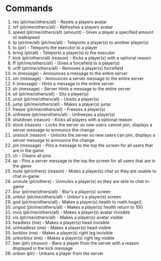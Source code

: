 # Commands
1. res (plr/me/others/all) - Resets a players avatar
2. ref (plr/me/others/all) - Refreshes a players avatar
3. speed (plr/me/others/all) (amount) - Gives a player a specified amount of walkspeed
4. tp (plr/me/all) (plr/me/all) - Teleports a player(s) to another player(s)
5. to (plr) - Teleports the executor to a player
6. bring (plr/all) - Teleports a player(s) to the executor
7. kick (plr/others/all) (reason) - Kicks a player(s) with a optional reason
8. ff (plr/me/others/all) - Gives a forcefield to a player(s)
9. unff (plr/me/others/all) - Removes a player(s) forcefield
10. m (message) - Announces a message to the entire server
11. sm (message) - Announces a server message to the entire server
12. h (message) - Hints a message to the entire server
13. sh (message) - Server Hints a message to the entire server
14. sit (plr/me/others/all) - Sits a player(s)
15. unsit (plr/me/others/all) - Unsits a player(s)
16. jump (plr/me/others/all) - Makes a player(s) jump
17. freeze (plr/me/others/all) - Freezes a player(s)
18. unfreeze (plr/me/others/all) - Unfreezes a player(s)
19. shutdown (reason) - Kicks all players with a optional reason
20. slock (reason) - Locks the server so new users cannot join, displays a server message to announce the change
21. unslock (reason) - Unlocks the server so new users can join, displays a server message to announce the change
22. pin (message) - Pins a message to the top the screen for all users that are in the game
23. clr - Cleans all pins
24. sp - Pins a server message to the top the screen for all users that are in the game
25. mute (plr/others) (reason) - Mutes a player(s) chat so they are unable to chat in-game
26. unmute (plr/others) - Unmutes a player(s) so they are able to chat in-game
27. blur (plr/me/others/all) - Blur's a player(s) screen
28. unblur (plr/me/others/all) - Unblur's a player(s) screen
29. god (plr/me/others/all) - Makes a player(s) health to math.huge()
30. ungod (plr/me/others/all) - Makes a player(s) health return to 100
31. invis (plr/me/others/all) - Makes a player(s) avatar invisible
32. vis (plr/me/others/all) - Makes a player(s) avatar visible
33. headless (me) - Makes a player(s) head invisible
34. unheadless (me) - Makes a player(s) head visible
35. korblox (me) - Makes a player(s) right leg invisible
36. unkorblox (me) - Makes a player(s) right leg visible
37. ban (plr) (reason) - Bans a player from the server with a reason displayed in the kick message
38. unban (plr) - Unbans a player from the server
